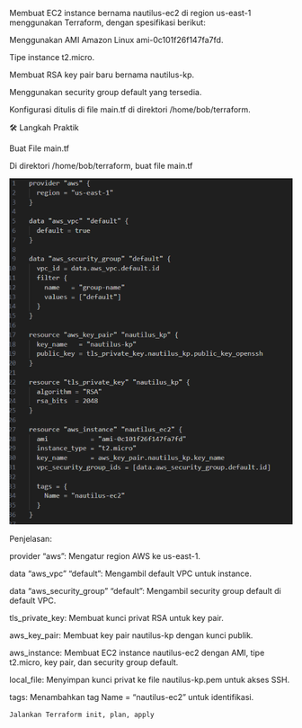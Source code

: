 Membuat EC2 instance bernama nautilus-ec2 di region us-east-1 menggunakan Terraform, dengan spesifikasi berikut:

Menggunakan AMI Amazon Linux ami-0c101f26f147fa7fd.

Tipe instance t2.micro.

Membuat RSA key pair baru bernama nautilus-kp.

Menggunakan security group default yang tersedia.

Konfigurasi ditulis di file main.tf di direktori /home/bob/terraform. 

🛠 Langkah Praktik

Buat File main.tf

Di direktori /home/bob/terraform, buat file main.tf

![alt text](image-12.png)

Penjelasan:

provider “aws”: Mengatur region AWS ke us-east-1.

data “aws_vpc” “default”: Mengambil default VPC untuk instance.

data “aws_security_group” “default”: Mengambil security group default di default VPC.

tls_private_key: Membuat kunci privat RSA untuk key pair.

aws_key_pair: Membuat key pair nautilus-kp dengan kunci publik.

aws_instance: Membuat EC2 instance nautilus-ec2 dengan AMI, tipe t2.micro, key pair, dan security group default.

local_file: Menyimpan kunci privat ke file nautilus-kp.pem untuk akses SSH.

tags: Menambahkan tag Name = “nautilus-ec2” untuk identifikasi.
~~~
Jalankan Terraform init, plan, apply
~~~